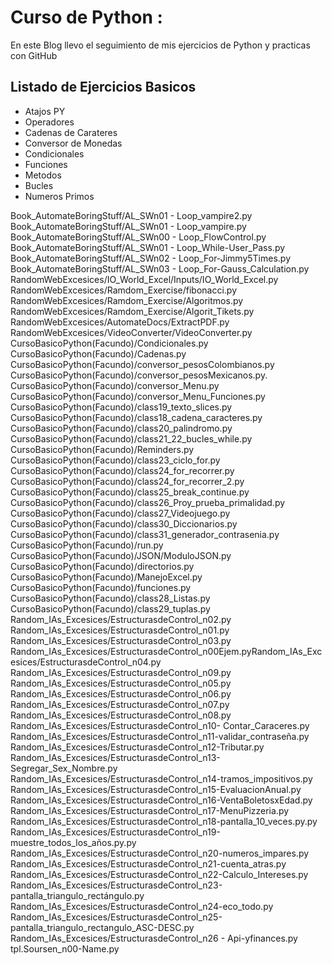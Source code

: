 # Curso de Python :
En este Blog llevo el seguimiento de mis ejercicios de Python
y practicas con GitHub

## Listado de Ejercicios Basicos
* Atajos PY
* Operadores
* Cadenas de Carateres
* Conversor de Monedas
* Condicionales
* Funciones
* Metodos
* Bucles
* Numeros Primos

Book_AutomateBoringStuff/AL_SWn01 - Loop_vampire2.py
Book_AutomateBoringStuff/AL_SWn01 - Loop_vampire.py
Book_AutomateBoringStuff/AL_SWn00 - Loop_FlowControl.py
Book_AutomateBoringStuff/AL_SWn01 - Loop_While-User_Pass.py
Book_AutomateBoringStuff/AL_SWn02 - Loop_For-Jimmy5Times.py
Book_AutomateBoringStuff/AL_SWn03 - Loop_For-Gauss_Calculation.py
RandomWebExcesices/IO_World_Excel/Inputs/IO_World_Excel.py
RandomWebExcesices/Ramdom_Exercise/fibonacci.py
RandomWebExcesices/Ramdom_Exercise/Algoritmos.py
RandomWebExcesices/Ramdom_Exercise/Algorit_Tikets.py
RandomWebExcesices/AutomateDocs/ExtractPDF.py
RandomWebExcesices/VideoConverter/VideoConverter.py
CursoBasicoPython(Facundo)/Condicionales.py
CursoBasicoPython(Facundo)/Cadenas.py
CursoBasicoPython(Facundo)/conversor_pesosColombianos.py
CursoBasicoPython(Facundo)/conversor_pesosMexicanos.py.
CursoBasicoPython(Facundo)/conversor_Menu.py
CursoBasicoPython(Facundo)/conversor_Menu_Funciones.py
CursoBasicoPython(Facundo)/class19_texto_slices.py
CursoBasicoPython(Facundo)/class18_cadena_caracteres.py
CursoBasicoPython(Facundo)/class20_palindromo.py
CursoBasicoPython(Facundo)/class21_22_bucles_while.py
CursoBasicoPython(Facundo)/Reminders.py
CursoBasicoPython(Facundo)/class23_ciclo_for.py
CursoBasicoPython(Facundo)/class24_for_recorrer.py
CursoBasicoPython(Facundo)/class24_for_recorrer_2.py
CursoBasicoPython(Facundo)/class25_break_continue.py
CursoBasicoPython(Facundo)/class26_Proy_prueba_primalidad.py
CursoBasicoPython(Facundo)/class27_Videojuego.py
CursoBasicoPython(Facundo)/class30_Diccionarios.py
CursoBasicoPython(Facundo)/class31_generador_contrasenia.py
CursoBasicoPython(Facundo)/run.py
CursoBasicoPython(Facundo)/JSON/ModuloJSON.py
CursoBasicoPython(Facundo)/directorios.py
CursoBasicoPython(Facundo)/ManejoExcel.py
CursoBasicoPython(Facundo)/funciones.py
CursoBasicoPython(Facundo)/class28_Listas.py
CursoBasicoPython(Facundo)/class29_tuplas.py
Random_IAs_Excesices/EstructurasdeControl_n02.py
Random_IAs_Excesices/EstructurasdeControl_n01.py
Random_IAs_Excesices/EstructurasdeControl_n03.py
Random_IAs_Excesices/EstructurasdeControl_n00Ejem.pyRandom_IAs_Excesices/EstructurasdeControl_n04.py
Random_IAs_Excesices/EstructurasdeControl_n09.py
Random_IAs_Excesices/EstructurasdeControl_n05.py
Random_IAs_Excesices/EstructurasdeControl_n06.py
Random_IAs_Excesices/EstructurasdeControl_n07.py
Random_IAs_Excesices/EstructurasdeControl_n08.py
Random_IAs_Excesices/EstructurasdeControl_n10- Contar_Caraceres.py
Random_IAs_Excesices/EstructurasdeControl_n11-validar_contraseña.py
Random_IAs_Excesices/EstructurasdeControl_n12-Tributar.py
Random_IAs_Excesices/EstructurasdeControl_n13-Segregar_Sex_Nombre.py
Random_IAs_Excesices/EstructurasdeControl_n14-tramos_impositivos.py
Random_IAs_Excesices/EstructurasdeControl_n15-EvaluacionAnual.py
Random_IAs_Excesices/EstructurasdeControl_n16-VentaBoletosxEdad.py
Random_IAs_Excesices/EstructurasdeControl_n17-MenuPizzeria.py
Random_IAs_Excesices/EstructurasdeControl_n18-pantalla_10_veces.py.py
Random_IAs_Excesices/EstructurasdeControl_n19-muestre_todos_los_años.py.py
Random_IAs_Excesices/EstructurasdeControl_n20-numeros_impares.py
Random_IAs_Excesices/EstructurasdeControl_n21-cuenta_atras.py
Random_IAs_Excesices/EstructurasdeControl_n22-Calculo_Intereses.py
Random_IAs_Excesices/EstructurasdeControl_n23-pantalla_triangulo_rectángulo.py
Random_IAs_Excesices/EstructurasdeControl_n24-eco_todo.py
Random_IAs_Excesices/EstructurasdeControl_n25-pantalla_triangulo_rectangulo_ASC-DESC.py
Random_IAs_Excesices/EstructurasdeControl_n26 - Api-yfinances.py
tpl.Soursen_n00-Name.py